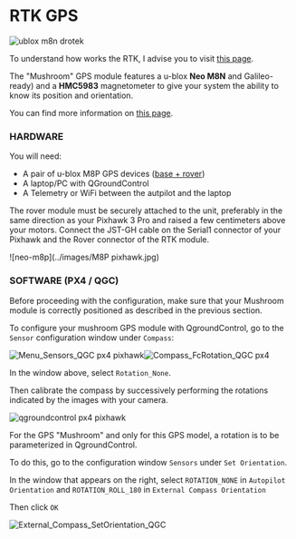 # RTK GPS

![](https://drotek.com/wp-content/uploads/2017/01/ublox-neo-m8n-gps-hmc5983-compas.jpg "ublox m8n drotek")

To understand how works the RTK, I advise you to visit [this page](https://drotek.com/en/documentation/tiny-rtk-documentation/#quest-ce-que-le-rtk-2).

The "Mushroom" GPS module features a u-blox **Neo M8N** and Galileo-ready\) and a **HMC5983** magnetometer to give your system the ability to know its position and orientation.


You can find more information on [this page](https://drotek.com/shop/en/drotek-parts/820-ublox-neo-m8n-gps-hmc5983-compass.html).


### HARDWARE

You will need:

* A pair of u-blox M8P GPS devices ([base + rover](https://drotek.com/shop/en/home/843-rtk-gps-kit-for-pixhawk.html))
* A laptop/PC with QGroundControl 
* A Telemetry or WiFi between the autpilot and the laptop 

The rover module must be securely attached to the unit, preferably in the same direction as your Pixhawk 3 Pro and raised a few centimeters above your motors.
Connect the JST-GH cable on the Serial1 connector of your Pixhawk and the Rover connector of the RTK module.

![neo-m8p](../images/M8P pixhawk.jpg)



### SOFTWARE \(PX4 / QGC\)

Before proceeding with the configuration, make sure that your Mushroom module is correctly positioned as described in the previous section.

To configure your mushroom GPS module with QgroundControl, go to the `Sensor` configuration window under `Compass`:

![](https://drotek.com/wp-content/uploads/2017/01/Menu_Sensors_QGC.png "Menu\_Sensors\_QGC px4 pixhawk")![](https://drotek.com/wp-content/uploads/2017/01/Compass_FcRotation_QGC.png "Compass\_FcRotation\_QGC px4")

In the window above, select `Rotation_None`.

Then calibrate the compass by successively performing the rotations indicated by the images with your camera.

![](https://drotek.com/wp-content/uploads/2017/01/Window_Compass_Calib_QGC-700x460.png "qgroundcontrol px4 pixhawk")

For the GPS "Mushroom" and only for this GPS model, a rotation is to be parameterized in QgroundControl.

To do this, go to the configuration window `Sensors` under `Set Orientation`.

In the window that appears on the right, select `ROTATION_NONE` in `Autopilot Orientation` and `ROTATION_ROLL_180` in `External Compass Orientation`

Then click `OK`

![](https://drotek.com/wp-content/uploads/2017/01/External_Compass_SetOrientation_QGC-250x175.png "External\_Compass\_SetOrientation\_QGC")
